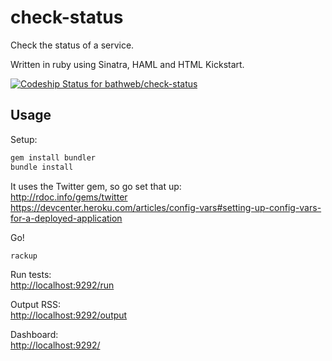 check-status
============

Check the status of a service.

Written in ruby using Sinatra, HAML and HTML Kickstart.

[![Codeship Status for bathweb/check-status](https://www.codeship.io/projects/811a2780-30c9-0131-6215-72ccea08133e/status?branch=master)](https://www.codeship.io/projects/9557)

Usage
-----

Setup:  
```sh
gem install bundler
bundle install
```

It uses the Twitter gem, so go set that up:  
http://rdoc.info/gems/twitter  
https://devcenter.heroku.com/articles/config-vars#setting-up-config-vars-for-a-deployed-application

Go!  
```sh
rackup
```

Run tests:  
[http://localhost:9292/run](http://localhost:9292/run)

Output RSS:  
[http://localhost:9292/output](http://localhost:9292/output)

Dashboard:  
[http://localhost:9292/](http://localhost:9292/)

